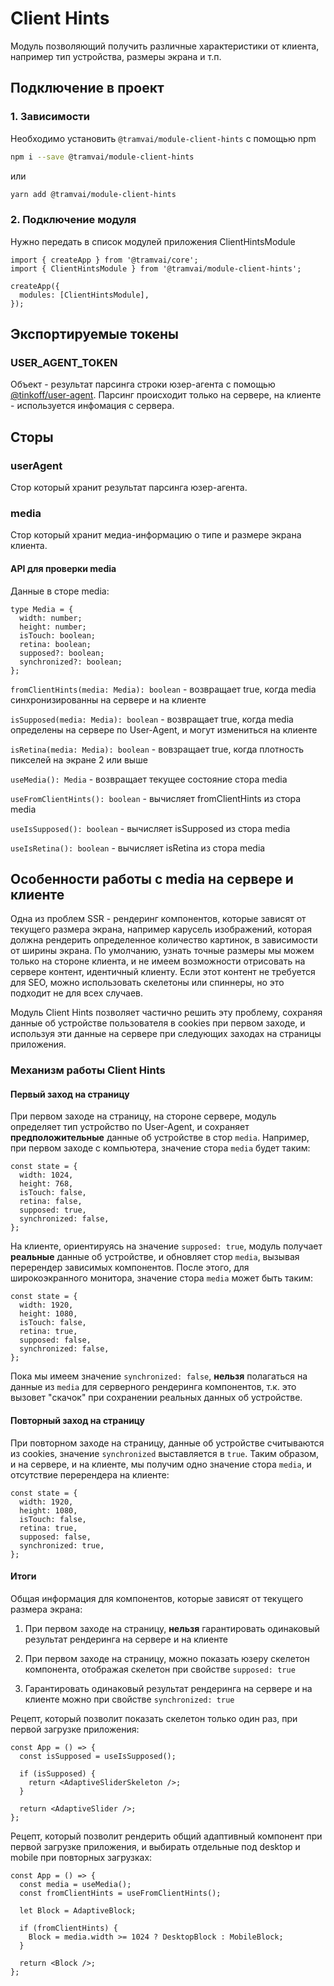 # Client Hints

Модуль позволяющий получить различные характеристики от клиента, например тип устройства, размеры экрана и т.п.

## Подключение в проект

### 1. Зависимости

Необходимо установить `@tramvai/module-client-hints` с помощью npm

```bash
npm i --save @tramvai/module-client-hints
```

или

```bash
yarn add @tramvai/module-client-hints
```

### 2. Подключение модуля

Нужно передать в список модулей приложения ClientHintsModule

```tsx
import { createApp } from '@tramvai/core';
import { ClientHintsModule } from '@tramvai/module-client-hints';

createApp({
  modules: [ClientHintsModule],
});
```

## Экспортируемые токены

### USER_AGENT_TOKEN

Объект - результат парсинга строки юзер-агента с помощью [@tinkoff/user-agent](../libs/user-agent.md). Парсинг происходит только на сервере, на клиенте - используется инфомация с сервера.

## Сторы

### userAgent

Стор который хранит результат парсинга юзер-агента.

### media

Стор который хранит медиа-информацию о типе и размере экрана клиента.

#### API для проверки media

Данные в сторе media:

```tsx
type Media = {
  width: number;
  height: number;
  isTouch: boolean;
  retina: boolean;
  supposed?: boolean;
  synchronized?: boolean;
};
```

`fromClientHints(media: Media): boolean` - возвращает true, когда media синхронизированны на сервере и на клиенте

`isSupposed(media: Media): boolean` - возвращает true, когда media определены на сервере по User-Agent, и могут измениться на клиенте

`isRetina(media: Media): boolean` - вовзращает true, когда плотность пикселей на экране 2 или выше

`useMedia(): Media` - возвращает текущее состояние стора media

`useFromClientHints(): boolean` - вычисляет fromClientHints из стора media

`useIsSupposed(): boolean` - вычисляет isSupposed из стора media

`useIsRetina(): boolean` - вычисляет isRetina из стора media

## Особенности работы с media на сервере и клиенте

Одна из проблем SSR - рендеринг компонентов, которые зависят от текущего размера экрана, например карусель изображений, которая должна рендерить определенное количество картинок, в зависимости от ширины экрана. По умолчанию, узнать точные размеры мы можем только на стороне клиента, и не имеем возможности отрисовать на сервере контент, идентичный клиенту. Если этот контент не требуется для SEO, можно использовать скелетоны или спиннеры, но это подходит не для всех случаев.

Модуль Client Hints позволяет частично решить эту проблему, сохраняя данные об устройстве пользователя в cookies при первом заходе, и используя эти данные на сервере при следующих заходах на страницы приложения.

### Механизм работы Client Hints

#### Первый заход на страницу

При первом заходе на страницу, на стороне сервере, модуль определяет тип устройство по User-Agent, и сохраняет **предположительные** данные об устройстве в стор `media`. Например, при первом заходе с компьютера, значение стора `media` будет таким:

```tsx
const state = {
  width: 1024,
  height: 768,
  isTouch: false,
  retina: false,
  supposed: true,
  synchronized: false,
};
```

На клиенте, ориентируясь на значение `supposed: true`, модуль получает **реальные** данные об устройстве, и обновляет стор `media`, вызывая перерендер зависимых компонентов. После этого, для широкоэкранного монитора, значение стора `media` может быть таким:

```tsx
const state = {
  width: 1920,
  height: 1080,
  isTouch: false,
  retina: true,
  supposed: false,
  synchronized: false,
};
```

Пока мы имеем значение `synchronized: false`, **нельзя** полагаться на данные из `media` для серверного рендеринга компонентов, т.к. это вызовет "скачок" при сохранении реальных данных об устройстве.

#### Повторный заход на страницу

При повторном заходе на страницу, данные об устройстве считываются из cookies, значение `synchronized` выставляется в `true`. Таким образом, и на сервере, и на клиенте, мы получим одно значение стора `media`, и отсутствие перерендера на клиенте:

```tsx
const state = {
  width: 1920,
  height: 1080,
  isTouch: false,
  retina: true,
  supposed: false,
  synchronized: true,
};
```

#### Итоги

Общая информация для компонентов, которые зависят от текущего размера экрана:

1. При первом заходе на страницу, **нельзя** гарантировать одинаковый результат рендеринга на сервере и на клиенте

2. При первом заходе на страницу, можно показать юзеру скелетон компонента, отображая скелетон при свойстве `supposed: true`

3. Гарантировать одинаковый результат рендеринга на сервере и на клиенте можно при свойстве `synchronized: true`

Рецепт, который позволит показать скелетон только один раз, при первой загрузке приложения:

```tsx
const App = () => {
  const isSupposed = useIsSupposed();

  if (isSupposed) {
    return <AdaptiveSliderSkeleton />;
  }

  return <AdaptiveSlider />;
};
```

Рецепт, который позволит рендерить общий адаптивный компонент при первой загрузке приложения, и выбирать отдельные под desktop и mobile при повторных загрузках:

```tsx
const App = () => {
  const media = useMedia();
  const fromClientHints = useFromClientHints();

  let Block = AdaptiveBlock;

  if (fromClientHints) {
    Block = media.width >= 1024 ? DesktopBlock : MobileBlock;
  }

  return <Block />;
};
```
